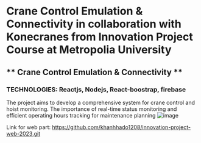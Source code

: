 # Crane Control Emulation & Connectivity in collaboration with Konecranes from Innovation Project Course at Metropolia University
## ** Crane Control Emulation & Connectivity​ **
### TECHNOLOGIES: Reactjs, Nodejs, React-boostrap, firebase
The project aims to develop a comprehensive system for crane control and hoist monitoring.​ The importance of real-time status monitoring and efficient operating hours tracking for maintenance planning
![image](https://github.com/khanhhado1208/innovation-project-ESP32-2023/assets/55555713/569949aa-02a9-48d4-af5d-2897235fbd85)

Link for web part: https://github.com/khanhhado1208/innovation-project-web-2023.git
